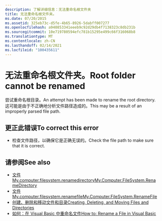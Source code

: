 ```yaml
---
description: 了解详细信息：无法重命名根文件夹
title: 无法重命名根文件夹。
ms.date: 07/20/2015
ms.assetid: 325eb73c-d5fe-4b65-8926-5dabff007277
ms.openlocfilehash: a940853341eeeb9c92d29db4f7138323c8db231b
ms.sourcegitcommit: 10e719780594efc781b15295e499c66f316068b8
ms.translationtype: MT
ms.contentlocale: zh-CN
ms.lasthandoff: 02/14/2021
ms.locfileid: "100435611"
---
```

# <a name="root-folder-cannot-be-renamed"></a><span data-ttu-id="2f76a-103">无法重命名根文件夹。</span><span class="sxs-lookup"><span data-stu-id="2f76a-103">Root folder cannot be renamed</span></span>

<span data-ttu-id="2f76a-104">尝试重命名根目录。</span><span class="sxs-lookup"><span data-stu-id="2f76a-104">An attempt has been made to rename the root directory.</span></span> <span data-ttu-id="2f76a-105">这可能是由于不正确地分析文件路径造成的。</span><span class="sxs-lookup"><span data-stu-id="2f76a-105">This may be a result of an improperly parsed file path.</span></span>  
  
## <a name="to-correct-this-error"></a><span data-ttu-id="2f76a-106">更正此错误</span><span class="sxs-lookup"><span data-stu-id="2f76a-106">To correct this error</span></span>  
  
- <span data-ttu-id="2f76a-107">检查文件路径，以确保它是正确无误的。</span><span class="sxs-lookup"><span data-stu-id="2f76a-107">Check the file path to make sure that it is correct.</span></span>  
  
## <a name="see-also"></a><span data-ttu-id="2f76a-108">请参阅</span><span class="sxs-lookup"><span data-stu-id="2f76a-108">See also</span></span>

- [<span data-ttu-id="2f76a-109">文件 My.computer.filesystem.renamedirectory</span><span class="sxs-lookup"><span data-stu-id="2f76a-109">My.Computer.FileSystem.RenameDirectory</span></span>](xref:Microsoft.VisualBasic.MyServices.FileSystemProxy.RenameDirectory%2A)
- [<span data-ttu-id="2f76a-110">文件 My.computer.filesystem.renamefile</span><span class="sxs-lookup"><span data-stu-id="2f76a-110">My.Computer.FileSystem.RenameFile</span></span>](xref:Microsoft.VisualBasic.MyServices.FileSystemProxy.RenameFile%2A)
- [<span data-ttu-id="2f76a-111">创建、删除和移动文件和目录</span><span class="sxs-lookup"><span data-stu-id="2f76a-111">Creating, Deleting, and Moving Files and Directories</span></span>](../developing-apps/programming/drives-directories-files/creating-deleting-and-moving-files-and-directories.md)
- [<span data-ttu-id="2f76a-112">如何：在 Visual Basic 中重命名文件</span><span class="sxs-lookup"><span data-stu-id="2f76a-112">How to: Rename a File in Visual Basic</span></span>](../developing-apps/programming/drives-directories-files/how-to-rename-a-file.md)
